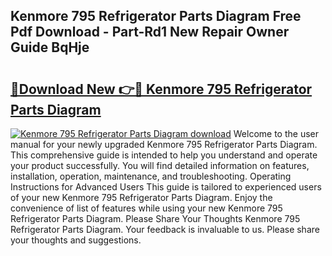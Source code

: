 ## Kenmore 795 Refrigerator Parts Diagram Free Pdf Download - Part-Rd1 New Repair Owner Guide BqHje

# <h2><a href="http://dfmpaaq.blite.top/?on=Kenmore+795+Refrigerator+Parts+Diagram">🔗Download New 👉🔴 Kenmore 795 Refrigerator Parts Diagram</a></h2>

[![Kenmore 795 Refrigerator Parts Diagram download](https://i.imgur.com/lujVjoI.png)](http://dfmpaaq.blite.top/?on=Kenmore+795+Refrigerator+Parts+Diagram)
Welcome to the user manual for your newly upgraded Kenmore 795 Refrigerator Parts Diagram. This comprehensive guide is intended to help you understand and operate your product successfully. You will find detailed information on features, installation, operation, maintenance, and troubleshooting. Operating Instructions for Advanced Users This guide is tailored to experienced users of your new Kenmore 795 Refrigerator Parts Diagram. Enjoy the convenience of list of features while using your new Kenmore 795 Refrigerator Parts Diagram. Please Share Your Thoughts Kenmore 795 Refrigerator Parts Diagram. Your feedback is invaluable to us. Please share your thoughts and suggestions.
